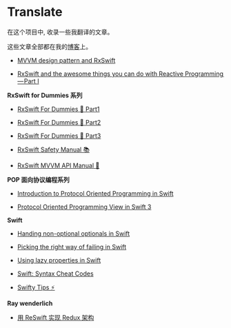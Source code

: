 # Translate

在这个项目中, 收录一些我翻译的文章。

这些文章全部都在我的[博客]( http://CepheusSun.com)上。



* [MVVM design pattern and RxSwift](https://github.com/Interview-iOS/Translate/blob/master/Articles/MVVM%20design%20pattern%20and%20RxSwift.md)

* [RxSwift and the awesome things you can do with Reactive Programming — Part I](https://github.com/Interview-iOS/Translate/blob/master/Articles/RxSwift%20and%20the%20awesome%20things%20you%20can%20do%20with%20Reactive%20Programming%E2%80%8A%E2%80%94%E2%80%8APart%20I.md)


 **RxSwift for Dummies 系列**

* [RxSwift For Dummies 🐣 Part1](https://github.com/CepheusTeam/Translate/blob/master/Articles/RxSwift%20For%20Dummies%20Part1.md)

* [RxSwift For Dummies 🐣 Part2](https://github.com/CepheusTeam/Translate/blob/master/Articles/RxSwift%20For%20Dummies%20Part2.md)

* [RxSwift For Dummies 🐣 Part3](https://github.com/CepheusSun/Translate/blob/master/Articles/RxSwift%20For%20Dummies%20Part3.md)

* [RxSwift Safety Manual 📚](https://github.com/CepheusSun/Translate/blob/master/Articles/RxSwift%20Safety%20Manual.md)

* [RxSwift MVVM API Manual 📃](https://github.com/CepheusSun/Translate/blob/master/Articles/RxSwift%20MVVM%20API%20Manual.md)


**POP 面向协议编程系列**

* [Introduction to Protocol Oriented Programming in Swift](https://github.com/CepheusSun/Translate/blob/master/Articles/Introduction%20to%20Protocol%20Oriented%20Programming%20in%20Swift.md)

* [Protocol Oriented Programming View in Swift 3](https://github.com/CepheusSun/Translate/blob/master/Articles/Protocol%20Oriented%20Programming%20View%20in%20Swift%203.md)




**Swift**


* [Handing non-optional optionals in Swift](https://github.com/CepheusSun/Translate/blob/master/Articles/Handing%20non-optional%20optionals%20in%20Swift.md)

* [Picking the right way of failing in Swift](https://github.com/CepheusSun/Translate/blob/master/Articles/Picking%20the%20right%20way%20of%20failing%20in%20Swift.md)

* [Using lazy properties in Swift](https://github.com/CepheusSun/Translate/blob/master/Articles/Using%20lazy%20properties%20in%20Swift.md)


* [Swift: Syntax Cheat Codes](https://github.com/CepheusSun/Translate/blob/master/Articles/Swift%20Syntax%20Cheat%20Codes.md)

* [Swifty Tips ⚡️](https://github.com/CepheusSun/Translate/blob/master/Articles/Swifty%20Tips.md)

**Ray wenderlich**

* [用 ReSwift 实现 Redux 架构](https://github.com/CepheusSun/Translate/blob/master/Articles/ReSwiftAndRedux.md)


